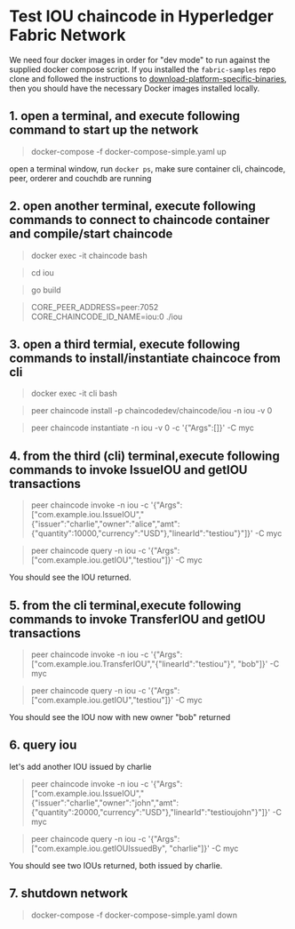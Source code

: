 # Test IOU chaincode in Hyperledger Fabric Network

We need four docker images in order for "dev mode" to run against the supplied
docker compose script.  If you installed the ``fabric-samples`` repo clone and
followed the instructions to [download-platform-specific-binaries](http://hyperledger-fabric.readthedocs.io/en/latest/samples.html#download-platform-specific-binaries), then
you should have the necessary Docker images installed locally.

## 1. open a terminal, and execute following command to start up the network
> docker-compose -f docker-compose-simple.yaml up

open a terminal window, run ```docker ps```, make sure container cli, chaincode, peer, orderer and couchdb are running

## 2. open another terminal, execute following commands to connect to chaincode container and compile/start chaincode
> docker exec -it chaincode bash

> cd iou

> go build

> CORE_PEER_ADDRESS=peer:7052 CORE_CHAINCODE_ID_NAME=iou:0 ./iou

## 3. open a third termial, execute following commands to install/instantiate chaincoce from cli 

> docker exec -it cli bash

> peer chaincode install -p chaincodedev/chaincode/iou -n iou -v 0

> peer chaincode instantiate -n iou -v 0 -c '{"Args":[]}' -C myc

## 4. from the third (cli) terminal,execute following commands to invoke IssueIOU and getIOU transactions
> peer chaincode invoke -n iou -c '{"Args":["com.example.iou.IssueIOU","{\"issuer\":\"charlie\",\"owner\":\"alice\",\"amt\":{\"quantity\":10000,\"currency\":\"USD\"},\"linearId\":\"testiou\"}"]}' -C myc

> peer chaincode query -n iou -c '{"Args":["com.example.iou.getIOU","testiou"]}' -C myc

You should see the IOU returned.

## 5. from the cli terminal,execute following commands to invoke TransferIOU and getIOU transactions
> peer chaincode invoke -n iou -c '{"Args":["com.example.iou.TransferIOU","{\"linearId\":\"testiou\"}", "bob"]}' -C myc

> peer chaincode query -n iou -c '{"Args":["com.example.iou.getIOU","testiou"]}' -C myc

You should see the IOU now with new owner "bob" returned

## 6. query iou

let's add another IOU issued by charlie

> peer chaincode invoke -n iou -c '{"Args":["com.example.iou.IssueIOU","{\"issuer\":\"charlie\",\"owner\":\"john\",\"amt\":{\"quantity\":20000,\"currency\":\"USD\"},\"linearId\":\"testioujohn\"}"]}' -C myc

> peer chaincode query -n iou -c '{"Args":["com.example.iou.getIOUIssuedBy", "charlie"]}' -C myc

You should see two IOUs returned, both issued by charlie.

## 7. shutdown network
> docker-compose -f docker-compose-simple.yaml down

